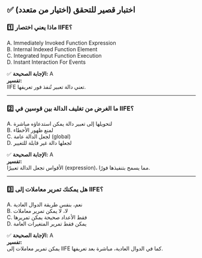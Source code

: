 ## ✅ اختبار قصير للتحقق (اختيار من متعدد)

### 1️⃣ ماذا يعني اختصار IIFE؟

A. Immediately Invoked Function Expression  
B. Internal Indexed Function Element  
C. Integrated Input Function Execution  
D. Instant Interaction For Events  

✅ **الإجابة الصحيحة:** A  
**تفسير:**  
IIFE تعني دالة تعبير تُنفذ فور تعريفها.

---

### 2️⃣ ما الغرض من تغليف الدالة بين قوسين في IIFE؟

A. لتحويلها إلى تعبير دالة يمكن استدعاؤه مباشرة  
B. لمنع ظهور الأخطاء  
C. لجعل الدالة عامة (global)  
D. لجعلها دالة غير قابلة للتغيير  

✅ **الإجابة الصحيحة:** A  
**تفسير:**  
الأقواس تجعل الدالة تعبيرًا (expression)، مما يسمح بتنفيذها فورًا.

---

### 3️⃣ هل يمكنك تمرير معاملات إلى IIFE؟

A. نعم، بنفس طريقة الدوال العادية  
B. لا، لا يمكن تمرير معاملات  
C. فقط الأعداد صحيحة يمكن تمريرها  
D. يمكن فقط تمرير المتغيرات العامة  

✅ **الإجابة الصحيحة:** A  
**تفسير:**  
يمكن تمرير معاملات إلى IIFE كما في الدوال العادية، مباشرة بعد تعريفها.